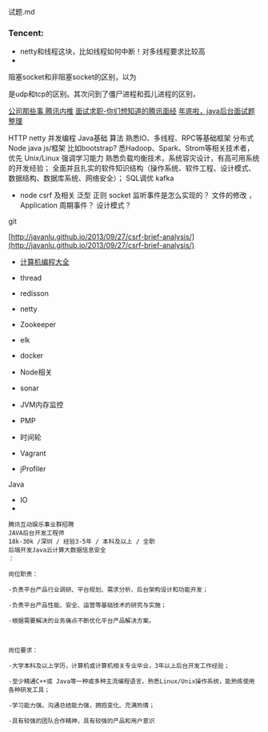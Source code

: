 试题.md

### Tencent:

- netty和线程这块，比如线程如何中断！对多线程要求比较高
- 



阻塞socket和非阻塞socket的区别，以为

是udp和tcp的区别。其次问到了僵尸进程和孤儿进程的区别，




[公司那些事 腾讯内推](http://gglinux.com/2017/06/23/tencent/)
[面试求职-你们想知道的腾讯面经](http://blog.csdn.net/wwj_748/article/details/51278689)
[年底啦，java后台面试题整理](http://www.jianshu.com/p/f5dee1306d0d)



HTTP netty 并发编程 Java基础  算法
熟悉IO、多线程、RPC等基础框架
分布式
Node java js/框架 比如bootstrap? 
悉Hadoop、Spark、Strom等相关技术者，优先
Unix/Linux 强调学习能力
熟悉负载均衡技术，系统容灾设计，有高可用系统的开发经验；
全面并且扎实的软件知识结构（操作系统、软件工程、设计模式、数据结构、数据库系统、网络安全）； 
SQL调优
kafka
- node csrf 及相关
泛型 正则
socket
监听事件是怎么实现的？ 文件的修改 ， Application 周期事件？ 设计模式？


git

[http://javanlu.github.io/2013/09/27/csrf-brief-analysis/](http://javanlu.github.io/2013/09/27/csrf-brief-analysis/)

- [计算机编程大全](https://github.com/sindresorhus/awesome)

- thread

- redisson

- netty

- Zookeeper

- elk

- docker 

- Node相关

- sonar

- JVM内存监控

- PMP

- 时间轮

- Vagrant

- jProfiler

Java

- IO
- 



```
腾讯互动娱乐事业群招聘
JAVA后台开发工程师 
18k-30k /深圳 / 经验3-5年 / 本科及以上 / 全职
后端开发Java云计算大数据信息安全
：

岗位职责：

-负责平台产品行业调研、平台规划、需求分析、后台架构设计和功能开发；

-负责平台产品性能、安全、运营等基础技术的研究与实施；

-根据需要解决的业务痛点不断优化平台产品解决方案。

 

岗位要求：

-大学本科及以上学历，计算机或计算机相关专业毕业，3年以上后台开发工作经验；

-至少精通C++或 Java等一种或多种主流编程语言，熟悉Linux/Unix操作系统，能熟练使用各种研发工具；

-学习能力强，沟通总结能力强，拥抱变化、充满热情；

-具有较强的团队合作精神，具有较强的产品和用户意识
```
